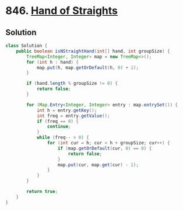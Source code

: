 # 846. [Hand of Straights](https://leetcode.com/problems/hand-of-straights/description/?envType=daily-question&envId=2024-06-06)

## Solution

```java
class Solution {
    public boolean isNStraightHand(int[] hand, int groupSize) {
        TreeMap<Integer, Integer> map = new TreeMap<>();
        for (int h : hand) {
            map.put(h, map.getOrDefault(h, 0) + 1);
        }

        if (hand.length % groupSize != 0) {
            return false;
        }

        for (Map.Entry<Integer, Integer> entry : map.entrySet()) {
            int h = entry.getKey();
            int freq = entry.getValue();
            if (freq == 0) {
                continue;
            }
            while (freq-- > 0) {
                for (int cur = h; cur < h + groupSize; cur++) {
                    if (map.getOrDefault(cur, 0) == 0) {
                        return false;
                    }
                    map.put(cur, map.get(cur) - 1);
                }
            }
        }

        return true;
    }
}
```
